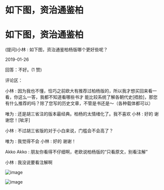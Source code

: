 # 如下图，资治通鉴柏

# 如下图，资治通鉴柏

(提问)小林 : 如下图，资治通鉴柏杨版哪个更好些呢？

2019-01-26

回答：不好。(1 赞)

评论区：

小林 : 因为我也不懂，恰巧之前欧大有推荐过柏杨版的，所以我才想买回来看一看，你这么一答，我都不知道看哪些书才 能比较系统了解各朝代史[捂脸]，那您有什么推荐的吗？除了您写的历史文章，不管是书还是～（各种载体都可以）

唯为 : 还是胡三省注的版本最经典。柏杨的太情绪化了。我不喜欢 小林 : 好的 谢谢您！[呲牙]

小林 : 不过胡三省版的对于小白来说，门槛会不会高了？

唯为 : 我觉得不会 小林 : 好的 谢谢！

Akko Akko : 朋友你看得不仔细啊，老欧说柏杨版的“只看原文，别看注解”

小林 : 我没说要看注解啊

![image](img/Image_0681.png)

![image](img/Image_0691.png)